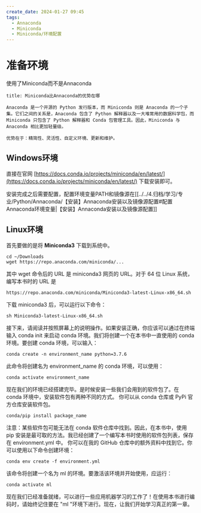 ```yaml
---
create_date: 2024-01-27 09:45
tags:
  - Annaconda
  - Miniconda
  - Miniconda/环境配置
---
```


# 准备环境

使用了Miniconda而不是Annaconda

```ad-info
title: Miniconda比Annaconda的优势在哪

Anaconda 是一个开源的 Python 发行版本，而 Miniconda 则是 Anaconda 的一个子集。它们之间的关系是，Anaconda 包含了 Python 解释器以及一大堆常用的数据科学包，而 Miniconda 只包含了 Python 解释器和 Conda 包管理工具。因此，Miniconda 与 Anaconda 相比更加轻量级。

优势在于：精简性、灵活性、自定义环境、更新和维护。
```

## Windows环境

直接在官网 [https://docs.conda.io/projects/miniconda/en/latest/](https://docs.conda.io/projects/miniconda/en/latest/) 下载安装即可。

安装完成之后需要配置，配置环境变量PATH和镜像源在[[../../4.归档/学习/专业/Python/Annaconda/【安装】Annaconda安装以及镜像源配置#配置Annaconda环境变量|【安装】Annaconda安装以及镜像源配置]]

## Linux环境

首先要做的是将 **Miniconda3** 下载到系统中。

```shell
cd ~/Downloads
wget https://repo.anaconda.com/miniconda/...
```

其中 wget 命令后的 URL 是 miniconda3 网页的 URL。对于 64 位 Linux 系统，编写本书时的 URL 是

```shell
https://repo.anaconda.com/miniconda/Miniconda3-latest-Linux-x86_64.sh
```

下载 miniconda3 后，可以运行以下命令：

```shell
sh Miniconda3-latest-Linux-x86_64.sh
```

接下来，请阅读并按照屏幕上的说明操作。如果安装正确，你应该可以通过在终端输入 conda init 来启动 conda 环境。我们将创建一个在本书中一直使用的 conda 环境。要创建 conda 环境，可以输入：

```shell
conda create -n environment_name python=3.7.6
```

此命令将创建名为 environment_name 的 conda 环境，可以使用：

```shell
conda activate environment_name
```

现在我们的环境已经搭建完毕。是时候安装一些我们会用到的软件包了。在 conda 环境中，安装软件包有两种不同的方式。 你可以从 conda 仓库或 PyPi 官方仓库安装软件包。

```shell
conda/pip install package_name
```

注意：某些软件包可能无法在 conda 软件仓库中找到。因此，在本书中，使用 pip 安装是最可取的方法。我已经创建了一个编写本书时使用的软件包列表，保存在 environment.yml 中。 你可以在我的 GitHub 仓库中的额外资料中找到它。你可以使用以下命令创建环境：

```shell
conda env create -f environment.yml
```

该命令将创建一个名为 ml 的环境。要激活该环境并开始使用，应运行：

```shell
conda activate ml
```

现在我们已经准备就绪，可以进行一些应用机器学习的工作了！在使用本书进行编码时，请始终记住要在 "ml "环境下进行。现在，让我们开始学习真正的第一章。

